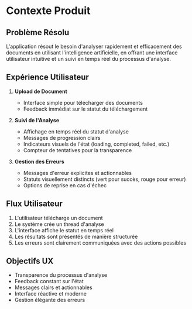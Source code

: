 # Contexte Produit

## Problème Résolu
L'application résout le besoin d'analyser rapidement et efficacement des documents en utilisant l'intelligence artificielle, en offrant une interface utilisateur intuitive et un suivi en temps réel du processus d'analyse.

## Expérience Utilisateur
1. **Upload de Document**
   - Interface simple pour télécharger des documents
   - Feedback immédiat sur le statut du téléchargement

2. **Suivi de l'Analyse**
   - Affichage en temps réel du statut d'analyse
   - Messages de progression clairs
   - Indicateurs visuels de l'état (loading, completed, failed, etc.)
   - Compteur de tentatives pour la transparence

3. **Gestion des Erreurs**
   - Messages d'erreur explicites et actionnables
   - Statuts visuellement distincts (vert pour succès, rouge pour erreur)
   - Options de reprise en cas d'échec

## Flux Utilisateur
1. L'utilisateur télécharge un document
2. Le système crée un thread d'analyse
3. L'interface affiche le statut en temps réel
4. Les résultats sont présentés de manière structurée
5. Les erreurs sont clairement communiquées avec des actions possibles

## Objectifs UX
- Transparence du processus d'analyse
- Feedback constant sur l'état
- Messages clairs et actionnables
- Interface réactive et moderne
- Gestion élégante des erreurs 